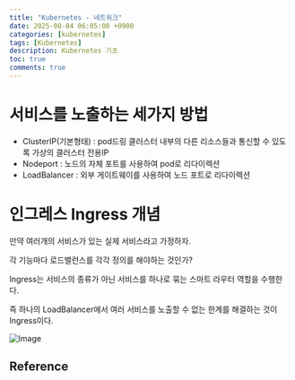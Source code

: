 ```yaml
---
title: "Kubernetes - 네트워크"
date: 2025-08-04 06:05:00 +0900
categories: [kubernetes]
tags: [Kubernetes]
description: Kubernetes 기초
toc: true
comments: true
---
```


# 서비스를 노출하는 세가지 방법

- ClusterIP(기본형태) : pod드링 클러스터 내부의 다른 리소스들과 통신할 수 있도록 가상의 클러스터 전용IP
- Nodeport : 노드의 자체 포트를 사용하여 pod로 리다이렉션 
- LoadBalancer : 외부 게이트웨이를 사용하여 노드 포트로 리다이렉션
# 인그레스 Ingress 개념

만약 여러개의 서비스가 있는 실제 서비스라고 가정하자.

각 기능마다 로드밸런스를 각각 정의를 해야하는 것인가?

Ingress는 서비스의 종류가 아닌 서비스를 하나로 묶는 스마트 라우터 역할을 수행한다.

즉 하나의 LoadBalancer에서 여러 서비스를 노출할 수 없는 한계를 해결하는 것이 Ingress이다.

![Image](https://prod-files-secure.s3.us-west-2.amazonaws.com/e6db513d-ec54-40ff-aa74-2487b0bcfe15/8ba4f4bb-7f47-4c51-8172-3a0aee492a75/Untitled.png?X-Amz-Algorithm=AWS4-HMAC-SHA256&X-Amz-Content-Sha256=UNSIGNED-PAYLOAD&X-Amz-Credential=ASIAZI2LB466XV33CCQA%2F20250804%2Fus-west-2%2Fs3%2Faws4_request&X-Amz-Date=20250804T071455Z&X-Amz-Expires=3600&X-Amz-Security-Token=IQoJb3JpZ2luX2VjEAcaCXVzLXdlc3QtMiJIMEYCIQD9IP2PKJKbL2VFw9LlnZmD2C8VsRQbEafu3iYA5KEKtQIhAKVhLfMTWlNMF7PaCqXqAYJyqgtNDDmn%2FWKVabz7KoXAKv8DCEAQABoMNjM3NDIzMTgzODA1IgxLLGbz48JWYEg9yekq3AOvav1m%2FYok2m4sqIB68kyQ3%2BQIzwX1Yy7uVM18ntk02FhGwg8BoxhPk370nU0Hnz2m2sPSdb%2FCgtLQnwaNEkrtujUP42ZVVqAe9WsFL5Ye43sNEfnifqi2Qm6c7%2F8xf1OMQo1dyzeB9DoESNBazis%2FmhM1TPDHdSMHfjbwihotwsjqlirD0nIb1kibgxuso8W6Wbtt%2F%2BLhgKoVspa2JiUCN3r00rdGyLFiQqdBZQ4htqT7oErMoDugVfWimNwwpwTyhAsdO1%2FMumfXXRS%2BfZV%2Fp8KJD27ouxa6RXGgXnK6BCNOW%2FAn1SUMbOLLn%2FqCCCz%2BtwZksMx6xdZT8LshAgT5IpepSuKgMOYvoO32Fifmc1M8HbH1Jbj2iZbhugIU63k2WMFgqixyNmmdJpOA07QwIlqecyGYtRbeeekE6AWMbTA1pou7fB7ErusgZitBSFnrBI%2BREug4F3I4K8PWe46BPLllqIPF4g9BtTrGQ2Z4BQpey2uKGwjbzow%2BFcn5DWX2ARcGPtocItSnJ1ml2ttDWAWKGfxW5WXXE4R3mHRCoMOKFEMt0SAJA03QPNoDnKnNF8%2BXHDY8U4pmGlsYPfohBoRNi0lkd2OOBivoSoqsKTolBY9hejjI5I7QmTCjt8HEBjqkARIP5cAaYYbesc52E5aiOBMXDL8%2BUlm6v9Dsu0zPI1Lu25R8BFjvDm8qqYz%2Bot691bhp0U%2FB%2FFgl%2FzCpX7z4PAfy1ozefSGfJ0ZuIsjLzEAH90BXgriZ6IEiNUk7IeNnlC4quDt6%2FEklNLYQ9MakQWtg3C2vch6LW9XAWBsNR6f6CcCoK378B3lIxDPO1ezkln03dtzp2Oh3kD83Dh9%2F2P1%2BnCzG&X-Amz-Signature=0b449ad366e07e8dee028f1780415a80438615366c4f25e58cc909655c6400aa&X-Amz-SignedHeaders=host&x-amz-checksum-mode=ENABLED&x-id=GetObject)

## Reference


